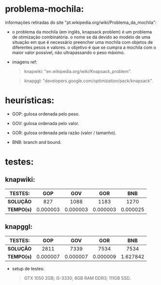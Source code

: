 # problema-mochila:

informações retiradas do site "pt.wikipedia.org/wiki/Problema_da_mochila":

- o problema da mochila (em inglês, knapsack problem) é um problema de otimização combinatória. o nome se dá devido ao modelo de uma situação em que é necessário preencher uma mochila com objetos de diferentes pesos e valores. o objetivo é que se cumpra a mochila com o maior valor possível, não ultrapassando o peso máximo.

- imagens ref:

  > knapwiki: "en.wikipedia.org/wiki/Knapsack_problem".

  > knapggl: "developers.google.com/optimization/pack/knapsack".

# heurísticas:

- GOP: gulosa ordenada pelo peso.

- GOV: gulosa ordenada pelo valor.

- GOR: gulosa ordenada pela razão (valor / tamanho).

- BNB: branch and bound.

# testes:

## knapwiki:

| TESTES: | GOP | GOV | GOR | BNB |
|:------------:|:----------:|:--------:|:---------:|:---------:|
| **SOLUÇÃO**  | 827       | 1088      | 1183      | 1270      |
| **TEMPO(s)** | 0.000003  | 0.000003  | 0.000003  | 0.000025  |

## knapggl:

| TESTES: | GOP | GOV | GOR | BNB |
|:------------:|:---------:|:---------:|:---------:|:---------:|
| **SOLUÇÃO**  | 2811      | 7339      | 7534      | 7534      |
| **TEMPO(s)** | 0.000007  | 0.000007  | 0.000009  | 1.627842  |

- setup de testes:

  > GTX 1050 2GB; i5-3330; 8GB RAM DDR3; 111GB SSD.
  
